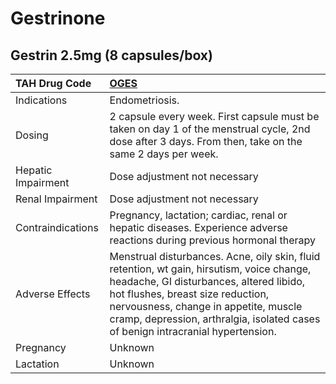 # Gestrinone

## Gestrin 2.5mg (8 capsules/box)

| TAH Drug Code      | [OGES](https://www.tahsda.org.tw/drugs/hissearch.php?drug_code=OGES)                                                                                                                                                                                                                                  |
|:-------------------|:------------------------------------------------------------------------------------------------------------------------------------------------------------------------------------------------------------------------------------------------------------------------------------------------------|
| Indications        | Endometriosis.                                                                                                                                                                                                                                                                                        |
| Dosing             | 2 capsule every week. First capsule must be taken on day 1 of the menstrual cycle, 2nd dose after 3 days. From then, take on the same 2 days per week.                                                                                                                                                |
| Hepatic Impairment | Dose adjustment not necessary                                                                                                                                                                                                                                                                         |
| Renal Impairment   | Dose adjustment not necessary                                                                                                                                                                                                                                                                         |
| Contraindications  | Pregnancy, lactation; cardiac, renal or hepatic diseases. Experience adverse reactions during previous hormonal therapy                                                                                                                                                                               |
| Adverse Effects    | Menstrual disturbances. Acne, oily skin, fluid retention, wt gain, hirsutism, voice change, headache, GI disturbances, altered libido, hot flushes, breast size reduction, nervousness, change in appetite, muscle cramp, depression, arthralgia, isolated cases of benign intracranial hypertension. |
| Pregnancy          | Unknown                                                                                                                                                                                                                                                                                               |
| Lactation          | Unknown                                                                                                                                                                                                                                                                                               |

